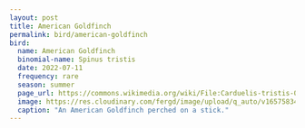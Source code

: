 ```yaml
---
layout: post
title: American Goldfinch
permalink: bird/american-goldfinch
bird:
  name: American Goldfinch
  binomial-name: Spinus tristis
  date: 2022-07-11
  frequency: rare
  season: summer
  page_url: https://commons.wikimedia.org/wiki/File:Carduelis-tristis-002.jpg
  image: https://res.cloudinary.com/fergd/image/upload/q_auto/v1657583478/Birds/Carduelis-tristis-002.jpg
  caption: "An American Goldfinch perched on a stick."
---
```




